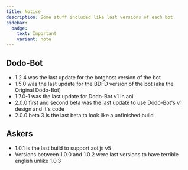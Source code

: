 ```yaml
---
title: Notice
description: Some stuff included like last versions of each bot.
sidebar:
  badge:
    text: Important
    variant: note
---
```


## Dodo-Bot

* 1.2.4 was the last update for the botghost version of the bot
* 1.5.0 was the last update for the BDFD version of the bot (aka the Original Dodo-Bot)
* 1.7.0-1 was the last update for Dodo-Bot v1 in aoi
* 2.0.0 first and second beta was the last update to use Dodo-Bot's v1 design and it's code
* 2.0.0 beta 3 is the last beta to look like a unfinished build

## Askers

* 1.0.1 is the last build to support aoi.js v5
* Versions between 1.0.0 and 1.0.2 were last versions to have terrible english unlike 1.0.3

